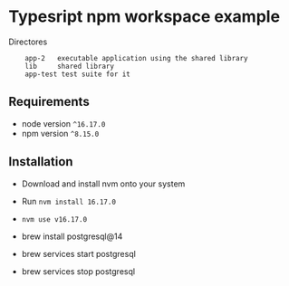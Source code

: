 # Typesript npm workspace example 

Directores
```
    app-2   executable application using the shared library
    lib     shared library
    app-test test suite for it
```

## Requirements
-   node version `^16.17.0`
-   npm version `^8.15.0`

## Installation
-   Download and install nvm onto your system
-   Run `nvm install 16.17.0`
-   `nvm use v16.17.0`

- brew install postgresql@14
- brew services start postgresql
- brew services stop postgresql